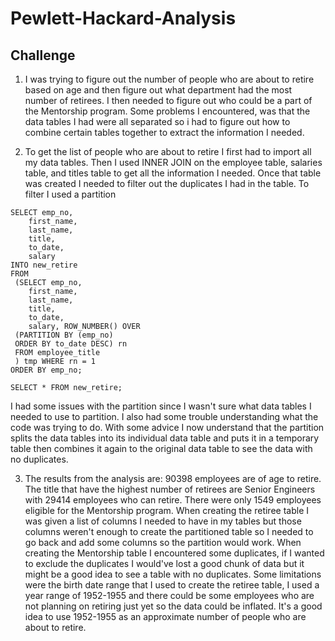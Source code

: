 # Pewlett-Hackard-Analysis
## Challenge
1) I was trying to figure out the number of people who are about to retire based on age and then figure out what department had the most number of retirees. I then needed to figure out who could be a part of the Mentorship program. Some problems I encountered, was that the data tables I had were all separated so i had to figure out how to combine certain tables together to extract the information I needed. 

2) To get the list of people who are about to retire I first had to import all my data tables. Then I used INNER JOIN on the employee table, salaries table, and titles table to get all the information I needed. Once that table was created I needed to filter out the duplicates I had in the table. To filter I used a partition
```
SELECT emp_no,
    first_name,
    last_name,
    title,
    to_date,
    salary
INTO new_retire
FROM
 (SELECT emp_no,
    first_name,
    last_name,
    title,
    to_date,
    salary, ROW_NUMBER() OVER
 (PARTITION BY (emp_no)
 ORDER BY to_date DESC) rn
 FROM employee_title
 ) tmp WHERE rn = 1
ORDER BY emp_no;

SELECT * FROM new_retire;
```
I had some issues with the partition since I wasn't sure what data tables I needed to use to partition. I also had some trouble understanding what the code was trying to do. With some advice I now understand that the partition splits the data tables into its individual data table and puts it in a temporary table then combines it again to the original data table to see the data with no duplicates. 

3) The results from the analysis are: 90398 employees are of age to retire. The title that have the highest number of retirees are Senior Engineers with 29414 employees who can retire. There were only 1549 employees eligible for the Mentorship program. When creating the retiree table I was given a list of columns I needed to have in my tables but those columns weren't enough to create the partitioned table so I needed to go back and add some columns so the partition would work. When creating the Mentorship table I encountered some duplicates, if I wanted to exclude the duplicates I would've lost a good chunk of data but it might be a good idea to see a table with no duplicates. Some limitations were the birth date range that I used to create the retiree table, I used a year range of 1952-1955 and there could be some employees who are not planning on retiring just yet so the data could be inflated. It's a good idea to use 1952-1955 as an approximate number of people who are about to retire. 
